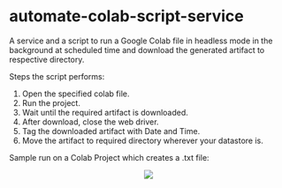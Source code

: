 # automate-colab-script-service


A service and a script to run a Google Colab file in headless mode in the background at scheduled time and download the generated artifact to respective directory.

Steps the script performs:

1. Open the specified colab file.
2. Run the project.
3. Wait until the required artifact is downloaded.
4. After download, close the web driver.
5. Tag the downloaded artifact with Date and Time. 
6. Move the artifact to required directory wherever your datastore is.

Sample run on a Colab Project which creates a .txt file:

<p align="center"><img src="https://imgur.com/ukvOU0B.gif"></p>
